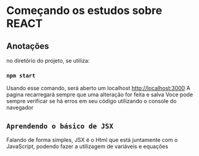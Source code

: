 # Começando os estudos sobre REACT


## Anotações

no diretório do projeto, se utiliza:

### `npm start`

Usando esse comando, será aberto um localhost [http://localhost:3000](http://localhost:3000) 
A pagina recarregará sempre que uma alteração for feita e salva
Voce pode sempre verificar se há erros em seu código utilizando o console do navegador

## `Aprendendo o básico de JSX`

Falando de forma simples, JSX é o Html que está juntamente com o JavaScript, podendo fazer a utilizagem de variáveis e equações